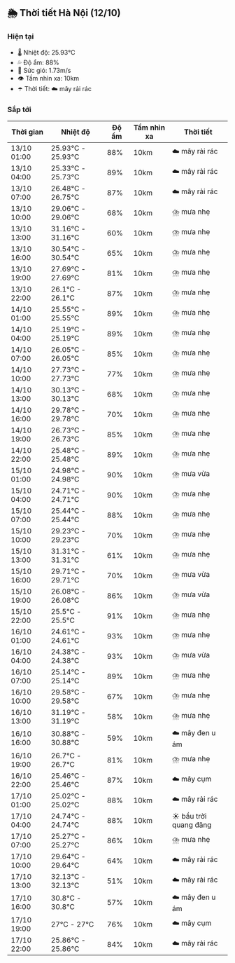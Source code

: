 ## 🌦️ Thời tiết Hà Nội (12/10)

### Hiện tại

- 🌡️ Nhiệt độ: 25.93℃
- 💦 Độ ẩm: 88%
- 💨 Sức gió: 1.73m/s
- 👁️ Tầm nhìn xa: 10km
- ☂️ Thời tiết: ☁️ mây rải rác

### Sắp tới

| Thời gian | Nhiệt độ | Độ ẩm | Tầm nhìn xa | Thời tiết |
| --- | --- | --- | --- | --- |
| 13/10 01:00 | 25.93℃ - 25.93℃ | 88% | 10km | ☁️ mây rải rác |
| 13/10 04:00 | 25.33℃ - 25.73℃ | 89% | 10km | ☁️ mây rải rác |
| 13/10 07:00 | 26.48℃ - 26.75℃ | 87% | 10km | ☁️ mây rải rác |
| 13/10 10:00 | 29.06℃ - 29.06℃ | 68% | 10km | ⛈️ mưa nhẹ |
| 13/10 13:00 | 31.16℃ - 31.16℃ | 60% | 10km | ⛈️ mưa nhẹ |
| 13/10 16:00 | 30.54℃ - 30.54℃ | 65% | 10km | ⛈️ mưa nhẹ |
| 13/10 19:00 | 27.69℃ - 27.69℃ | 81% | 10km | ⛈️ mưa nhẹ |
| 13/10 22:00 | 26.1℃ - 26.1℃ | 87% | 10km | ⛈️ mưa nhẹ |
| 14/10 01:00 | 25.55℃ - 25.55℃ | 89% | 10km | ⛈️ mưa nhẹ |
| 14/10 04:00 | 25.19℃ - 25.19℃ | 89% | 10km | ⛈️ mưa nhẹ |
| 14/10 07:00 | 26.05℃ - 26.05℃ | 85% | 10km | ⛈️ mưa nhẹ |
| 14/10 10:00 | 27.73℃ - 27.73℃ | 77% | 10km | ⛈️ mưa nhẹ |
| 14/10 13:00 | 30.13℃ - 30.13℃ | 68% | 10km | ⛈️ mưa nhẹ |
| 14/10 16:00 | 29.78℃ - 29.78℃ | 70% | 10km | ⛈️ mưa nhẹ |
| 14/10 19:00 | 26.73℃ - 26.73℃ | 85% | 10km | ⛈️ mưa nhẹ |
| 14/10 22:00 | 25.48℃ - 25.48℃ | 89% | 10km | ⛈️ mưa nhẹ |
| 15/10 01:00 | 24.98℃ - 24.98℃ | 90% | 10km | ⛈️ mưa vừa |
| 15/10 04:00 | 24.71℃ - 24.71℃ | 90% | 10km | ⛈️ mưa nhẹ |
| 15/10 07:00 | 25.44℃ - 25.44℃ | 88% | 10km | ⛈️ mưa nhẹ |
| 15/10 10:00 | 29.23℃ - 29.23℃ | 70% | 10km | ⛈️ mưa nhẹ |
| 15/10 13:00 | 31.31℃ - 31.31℃ | 61% | 10km | ⛈️ mưa nhẹ |
| 15/10 16:00 | 29.71℃ - 29.71℃ | 70% | 10km | ⛈️ mưa vừa |
| 15/10 19:00 | 26.08℃ - 26.08℃ | 86% | 10km | ⛈️ mưa vừa |
| 15/10 22:00 | 25.5℃ - 25.5℃ | 91% | 10km | ⛈️ mưa nhẹ |
| 16/10 01:00 | 24.61℃ - 24.61℃ | 93% | 10km | ⛈️ mưa nhẹ |
| 16/10 04:00 | 24.38℃ - 24.38℃ | 93% | 10km | ⛈️ mưa vừa |
| 16/10 07:00 | 25.14℃ - 25.14℃ | 89% | 10km | ⛈️ mưa nhẹ |
| 16/10 10:00 | 29.58℃ - 29.58℃ | 67% | 10km | ⛈️ mưa nhẹ |
| 16/10 13:00 | 31.19℃ - 31.19℃ | 58% | 10km | ⛈️ mưa nhẹ |
| 16/10 16:00 | 30.88℃ - 30.88℃ | 59% | 10km | ☁️ mây đen u ám |
| 16/10 19:00 | 26.7℃ - 26.7℃ | 81% | 10km | ⛈️ mưa nhẹ |
| 16/10 22:00 | 25.46℃ - 25.46℃ | 87% | 10km | ☁️ mây cụm |
| 17/10 01:00 | 25.02℃ - 25.02℃ | 88% | 10km | ☁️ mây rải rác |
| 17/10 04:00 | 24.74℃ - 24.74℃ | 88% | 10km | ☀️ bầu trời quang đãng |
| 17/10 07:00 | 25.27℃ - 25.27℃ | 86% | 10km | ⛈️ mưa nhẹ |
| 17/10 10:00 | 29.64℃ - 29.64℃ | 64% | 10km | ☁️ mây rải rác |
| 17/10 13:00 | 32.13℃ - 32.13℃ | 51% | 10km | ☁️ mây rải rác |
| 17/10 16:00 | 30.8℃ - 30.8℃ | 57% | 10km | ☁️ mây đen u ám |
| 17/10 19:00 | 27℃ - 27℃ | 76% | 10km | ☁️ mây cụm |
| 17/10 22:00 | 25.86℃ - 25.86℃ | 84% | 10km | ☁️ mây rải rác |
